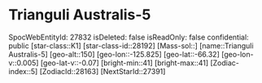 ﻿---
location: [-66.32,-125.825,150]
type: Station
tags:
- astro/Star

---

# Trianguli Australis-5

SpocWebEntityId: 27832
isDeleted: false
isReadOnly: false
confidential: public
[star-class::K1]
[star-class-id::28192]
[Mass-sol::]
[name::Trianguli Australis-5]
[geo-alt::150]
[geo-lon::-125.825]
[geo-lat::-66.32]
[geo-lon-v::0.005]
[geo-lat-v::-0.07]
[bright-min::41]
[bright-max::41]
[Zodiac-index::5]
[ZodiacId::28163]
[NextStarId::27391]

